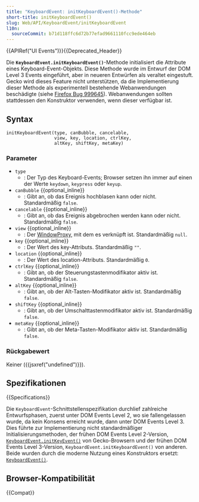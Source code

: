 ```yaml
---
title: "KeyboardEvent: initKeyboardEvent()-Methode"
short-title: initKeyboardEvent()
slug: Web/API/KeyboardEvent/initKeyboardEvent
l10n:
  sourceCommit: b71d118ffc6d72b77efad9661110fcc9ede464eb
---
```


{{APIRef("UI Events")}}{{Deprecated_Header}}

Die **`KeyboardEvent.initKeyboardEvent()`**-Methode initialisiert die Attribute eines Keyboard-Event-Objekts. Diese Methode wurde im Entwurf der DOM Level 3 Events eingeführt, aber in neueren Entwürfen als veraltet eingestuft. Gecko wird dieses Feature nicht unterstützen, da die Implementierung dieser Methode als experimentell bestehende Webanwendungen beschädigte (siehe [Firefox Bug 999645](https://bugzil.la/999645)). Webanwendungen sollten stattdessen den Konstruktor verwenden, wenn dieser verfügbar ist.

## Syntax

```js-nolint
initKeyboardEvent(type, canBubble, cancelable,
                  view, key, location, ctrlKey,
                  altKey, shiftKey, metaKey)
```

### Parameter

- `type`
  - : Der Typ des Keyboard-Events; Browser setzen ihn immer auf einen der Werte `keydown`, `keypress` oder `keyup`.
- `canBubble` {{optional_inline}}
  - : Gibt an, ob das Ereignis hochblasen kann oder nicht. Standardmäßig `false`.
- `cancelable` {{optional_inline}}
  - : Gibt an, ob das Ereignis abgebrochen werden kann oder nicht. Standardmäßig `false`.
- `view` {{optional_inline}}
  - : Der [WindowProxy](/de/docs/Glossary/WindowProxy), mit dem es verknüpft ist. Standardmäßig `null`.
- `key` {{optional_inline}}
  - : Der Wert des key-Attributs. Standardmäßig `""`.
- `location` {{optional_inline}}
  - : Der Wert des location-Attributs. Standardmäßig `0`.
- `ctrlKey` {{optional_inline}}
  - : Gibt an, ob der Steuerungstastenmodifikator aktiv ist. Standardmäßig `false`.
- `altKey` {{optional_inline}}
  - : Gibt an, ob der Alt-Tasten-Modifikator aktiv ist. Standardmäßig `false`.
- `shiftKey` {{optional_inline}}
  - : Gibt an, ob der Umschalttastenmodifikator aktiv ist. Standardmäßig `false`.
- `metaKey` {{optional_inline}}
  - : Gibt an, ob der Meta-Tasten-Modifikator aktiv ist. Standardmäßig `false`.

### Rückgabewert

Keiner ({{jsxref("undefined")}}).

## Spezifikationen

{{Specifications}}

Die `KeyboardEvent`-Schnittstellenspezifikation durchlief zahlreiche Entwurfsphasen, zuerst unter DOM Events Level 2, wo sie fallengelassen wurde, da kein Konsens erreicht wurde, dann unter DOM Events Level 3. Dies führte zur Implementierung nicht standardmäßiger Initialisierungsmethoden, der frühen DOM Events Level 2-Version, [`KeyboardEvent.initKeyEvent()`](/de/docs/Web/API/KeyboardEvent/initKeyEvent) von Gecko-Browsern und der frühen DOM Events Level 3-Version, `KeyboardEvent.initKeyboardEvent()` von anderen. Beide wurden durch die moderne Nutzung eines Konstruktors ersetzt: [`KeyboardEvent()`](/de/docs/Web/API/KeyboardEvent/KeyboardEvent).

## Browser-Kompatibilität

{{Compat}}
